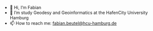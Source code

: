 - 👋 Hi, I’m Fabian
- 👀 I’m study Geodesy and Geoinformatics at the HafenCity University Hamburg
- 📫 How to reach me: fabian.beutel@hcu-hamburg.de

<!---
fabianbeutel93/fabianbeutel93 is a ✨ special ✨ repository because its `README.md` (this file) appears on your GitHub profile.
You can click the Preview link to take a look at your changes.
--->
